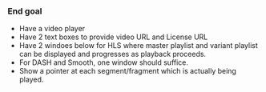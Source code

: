 ### End goal
- Have a video player
- Have 2 text boxes to provide video URL and License URL
- Have 2 windoes below for HLS where master playlist and variant playlist can be displayed and progresses as playback proceeds.
- For DASH and Smooth, one window should suffice. 
- Show a pointer at each segment/fragment which is actually being played.